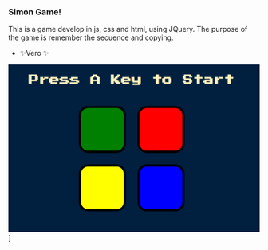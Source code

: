 ### Simon Game!

This is a game develop in js, css and html, using JQuery. The purpose of the game is remember the secuence and copying.

- ✨Vero ✨


![Simon-game](/images/simon-game.png)]